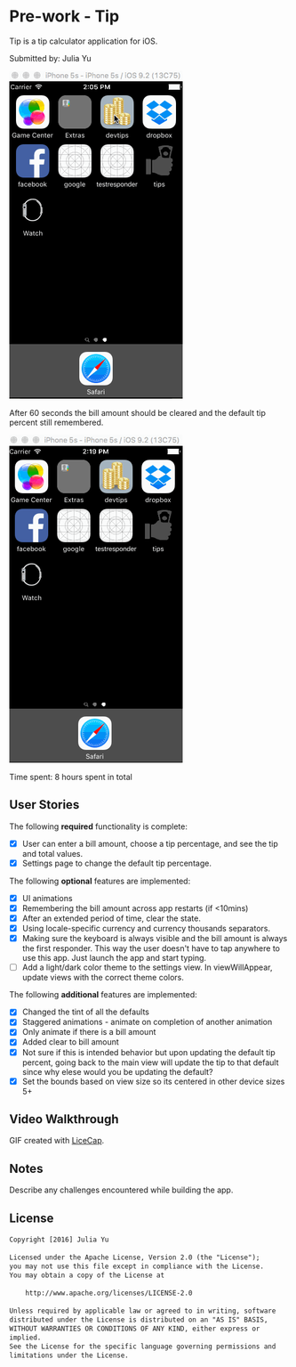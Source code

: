 # Pre-work - Tip

Tip is a tip calculator application for iOS.

Submitted by: Julia Yu

![tip demo](tip-demo.gif)

After 60 seconds the bill amount should be cleared and the default tip percent still remembered.

![tip demo](tip-demo-later.gif)

Time spent: 8 hours spent in total

## User Stories

The following **required** functionality is complete:

* [x] User can enter a bill amount, choose a tip percentage, and see the tip and total values.
* [x] Settings page to change the default tip percentage.

The following **optional** features are implemented:

* [x] UI animations
* [x] Remembering the bill amount across app restarts (if <10mins)
* [x] After an extended period of time, clear the state.
* [x] Using locale-specific currency and currency thousands separators.
* [x] Making sure the keyboard is always visible and the bill amount is always the first responder. This way the user doesn't have to tap anywhere to use this app. Just launch the app and start typing.
* [ ] Add a light/dark color theme to the settings view. In viewWillAppear, update views with the correct theme colors.

The following **additional** features are implemented:

- [x] Changed the tint of all the defaults
- [x] Staggered animations - animate on completion of another animation
- [x] Only animate if there is a bill amount
- [x] Added clear to bill amount
- [x] Not sure if this is intended behavior but upon updating the default tip percent, going back to the main view will update the tip to that default since why elese would you be updating the default?
- [x] Set the bounds based on view size so its centered in other device sizes 5+

## Video Walkthrough


GIF created with [LiceCap](http://www.cockos.com/licecap/).

## Notes

Describe any challenges encountered while building the app.

## License

    Copyright [2016] Julia Yu

    Licensed under the Apache License, Version 2.0 (the "License");
    you may not use this file except in compliance with the License.
    You may obtain a copy of the License at

        http://www.apache.org/licenses/LICENSE-2.0

    Unless required by applicable law or agreed to in writing, software
    distributed under the License is distributed on an "AS IS" BASIS,
    WITHOUT WARRANTIES OR CONDITIONS OF ANY KIND, either express or implied.
    See the License for the specific language governing permissions and
    limitations under the License.